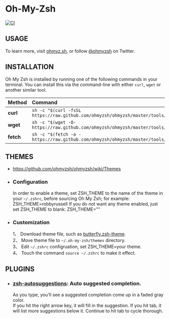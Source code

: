 # Oh-My-Zsh
[![CI](https://github.com/ohmyzsh/ohmyzsh/workflows/CI/badge.svg)](https://github.com/ohmyzsh/ohmyzsh/actions?query=workflow%3ACI)

## USAGE
To learn more, visit [ohmyz.sh](https://ohmyz.sh), or follow [@ohmyzsh](https://twitter.com/ohmyzsh) on Twitter.

## INSTALLATION
Oh My Zsh is installed by running one of the following commands in your terminal. You can install this via the command-line with either `curl`, `wget` or another similar tool.

| Method    | Command                                                                                |
| :-------- | :------------------------------------------------------------------------------------- |
| **curl**  | `sh -c "$(curl -fsSL https://raw.github.com/ohmyzsh/ohmyzsh/master/tools/install.sh)"` |
| **wget**  | `sh -c "$(wget -O- https://raw.github.com/ohmyzsh/ohmyzsh/master/tools/install.sh)"`   |
| **fetch** | `sh -c "$(fetch -o - https://raw.github.com/ohmyzsh/ohmyzsh/master/tools/install.sh)"` |

## THEMES
- https://github.com/ohmyzsh/ohmyzsh/wiki/Themes  
- ### Configuration
  In order to enable a theme, set ZSH_THEME to the name of the theme in your `~/.zshrc`, before sourcing Oh My Zsh; for example: ZSH_THEME=robbyrussell If you do not want any theme enabled, just set ZSH_THEME to blank: ZSH_THEME=""
- ### Customization
  1、 Download theme file, such as [butterfly.zsh-theme](./butterfly.zsh-theme).  
  2、 Move theme file to `~/.oh-my-zsh/themes` directory.  
  3、 Edit `~/.zshrc` configruation, set ZSH_THEME=your theme.  
  4、 Touch the command `source ~/.zshrc` to make it effect.  

## PLUGINS
- ### [zsh-autosuggestions](https://github.com/zsh-users/zsh-autosuggestions/blob/master/INSTALL.md#installation): Auto suggested completion.  
  As you type, you’ll see a suggested completion come up in a faded gray color.  
  If you hit the right arrow key, it will fill in the suggestion. If you hit tab, it will list more suggestions below it. Continue to hit tab to cycle thorough.

